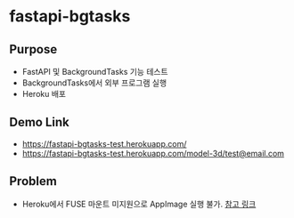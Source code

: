 # fastapi-bgtasks

## Purpose

* FastAPI 및 BackgroundTasks 기능 테스트
* BackgroundTasks에서 외부 프로그램 실행
* Heroku 배포

## Demo Link

* https://fastapi-bgtasks-test.herokuapp.com/
* https://fastapi-bgtasks-test.herokuapp.com/model-3d/test@email.com

## Problem

* Heroku에서 FUSE 마운트 미지원으로 AppImage 실행 불가. [참고 링크](https://pelson.github.io/2017/heroku_fuse_mount/)
